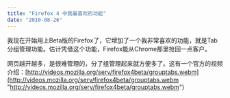 ```yaml
---
title: "Firefox 4 中我最喜欢的功能"
date: "2010-08-26"
---
```


我现在开始用上Beta版的Firefox了，它增加了一个我非常喜欢的功能，就是Tab分组管理功能。估计凭借这个功能，Firefox能从Chrome那里抢回一点客户。

网页越开越多，是很难管理的，分了组管理起来就方便多了。这有一个官方的视频介绍：[http://videos.mozilla.org/serv/firefox4beta/grouptabs.webm](http://videos.mozilla.org/serv/firefox4beta/grouptabs.webm "http://videos.mozilla.org/serv/firefox4beta/grouptabs.webm")

